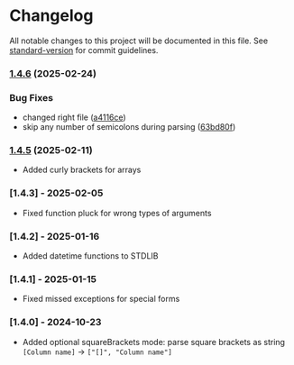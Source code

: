 # Changelog

All notable changes to this project will be documented in this file. See [standard-version](https://github.com/conventional-changelog/standard-version) for commit guidelines.

### [1.4.6](https://gito.luxms.com/luxmsbi/luxmsbi-lpe/compare/v1.4.5...v1.4.6) (2025-02-24)


### Bug Fixes

* changed right file ([a4116ce](https://gito.luxms.com/luxmsbi/luxmsbi-lpe/commit/a4116ce192e39905870ddeed23ab366035af99ae))
* skip any number of semicolons during parsing ([63bd80f](https://gito.luxms.com/luxmsbi/luxmsbi-lpe/commit/63bd80fd834dfc02b06d74e1af6dd48be132e9e1))

### [1.4.5](https://github.com/luxms/luxmsbi-lpe/compare/v1.4.3...v1.4.5) (2025-02-11)
- Added curly brackets for arrays

### [1.4.3] - 2025-02-05
- Fixed function pluck for wrong types of arguments

### [1.4.2] - 2025-01-16
- Added datetime functions to STDLIB 

### [1.4.1] - 2025-01-15
- Fixed missed exceptions for special forms

### [1.4.0] - 2024-10-23
- Added optional squareBrackets mode: parse square brackets as string `[Column name]` -> `["[]", "Column name"]` 
